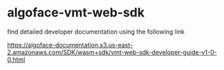 # algoface-vmt-web-sdk

find detailed developer documentation using the following link

https://algoface-documentation.s3.us-east-2.amazonaws.com/SDK/wasm+sdk/vmt-web-sdk-developer-guide-v1-0-0.html
